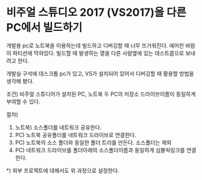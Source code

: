 
# 비주얼 스튜디오 2017 (VS2017)을 다른 PC에서 빌드하기

개발용 pc로 노트북을 이용하는데 빌드하고 디버깅할 때 너무 뜨거워진다. 에어컨 바람이 파티션에 막혀있다.
빌드할 때 발생하는 열을 다른 사람옆에 있는 데스트콥으로 보내려고 한다.

개발실 구석에 데스크톱 pc가 있고, VS가 설치되어 있어서 디버깅할 때 활용할 방법을 생각해 봤다.

조건)
비주얼 스튜디어가 설치된 PC, 노트북
두 PC의 저장소 드라이브이름이 동일하게 부여할 수 있다.

절차)
1. 노트북) 소스폴더를 네트워크 공유한다.
2. PC) 노트북 공유폴더를 네트워크 드라이브로 연결한다.
3. PC) 노트북의 소스 폴더와 동일한 폴더 트리를 만든다. 소스폴더는 제외
4. PC) 네트워크 드라이브를 폴더아래의 소스폴더이름과 동일하게 심볼릭링크를 연결한다.

*) 외부 프로젝트에 대해서도 위 과정으로 설정한다.
